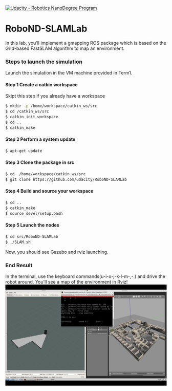 [![Udacity - Robotics NanoDegree Program](https://s3-us-west-1.amazonaws.com/udacity-robotics/Extra+Images/RoboND_flag.png)](https://www.udacity.com/robotics)

# RoboND-SLAMLab
In this lab, you’ll implement a gmapping ROS package which is based on the Grid-based FastSLAM algorithm to map an environment.

### Steps to launch the simulation
Launch the simulation in the VM machine provided in Term1. 

#### Step 1 Create a catkin workspace
Skipt this step if you already have a workspace
```sh
$ mkdir -p /home/workspace/catkin_ws/src
$ cd /catkin_ws/src
$ catkin_init_workspace
$ cd ..
$ catkin_make
```

#### Step 2 Perform a system update
```sh
$ apt-get update
```

#### Step 3 Clone the package in src
```sh
$ cd  /home/workspace/catkin_ws/src
$ git clone https://github.com/udacity/RoboND-SLAMLab
```

#### Step 4 Build and source your workspace
```sh
$ cd ..
$ catkin_make
$ source devel/setup.bash
```

#### Step 5 Launch the nodes
```sh
$ cd src/RoboND-SLAMLab
$ ./SLAM.sh
```
Now, you should see Gazebo and rviz launching.

### End Result
In the terminal, use the keyboard commands(u-i-o-j-k-l-m-,-.) and drive the robot around. You'll see a map of the environment in Rviz! 
![alt text](Images/Output.png)
